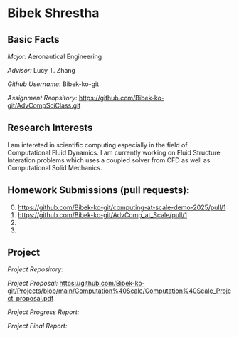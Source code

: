 # Bibek Shrestha

## Basic Facts

*Major:* Aeronautical Engineering

*Advisor:* Lucy T. Zhang

*Github Username*: Bibek-ko-git

*Assignment Reopsitory*: https://github.com/Bibek-ko-git/AdvCompSciClass.git

## Research Interests
I am intereted in scientific computing especially in the field of Computational Fluid Dynamics. I am currently working on Fluid Structure Interation problems which uses a coupled solver from CFD as well as Computational Solid Mechanics.

## Homework Submissions (pull requests):

0. https://github.com/Bibek-ko-git/computing-at-scale-demo-2025/pull/1
1. https://github.com/Bibek-ko-git/AdvComp_at_Scale/pull/1
2. 
3.


## Project 

*Project Repository:*

*Project Proposal:* https://github.com/Bibek-ko-git/Projects/blob/main/Computation%40Scale/Computation%40Scale_Project_proposal.pdf

*Project Progress Report:*

*Project Final Report:*
